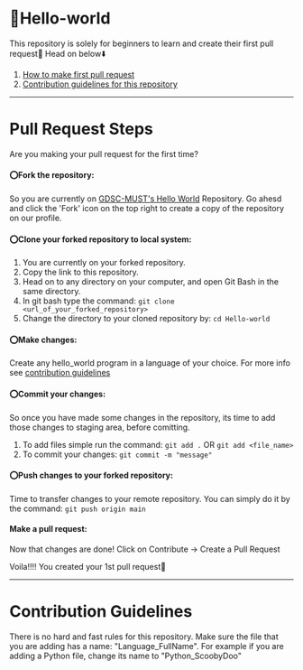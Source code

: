 # 👋Hello-world

This repository is solely for beginners to learn and create their first pull request💪
Head on below⬇️

1. [How to make first pull request](#pull-request-steps)
2. [Contribution guidelines for this repository](#contribution-guidelines)
___

# Pull Request Steps
Are you making your pull request for the first time?

#### ⭕Fork the repository:
So you are currently on [GDSC-MUST's Hello World](https://github.com/GDSC-MUST-21/Hello-world) Repository. Go ahesd and click the 'Fork' icon on the top right to create a copy of the repository on our profile.

#### ⭕Clone your forked repository to local system:
1. You are currently on your forked repository. 
2. Copy the link to this repository.
3. Head on to any directory on your computer, and open Git Bash in the same directory.
4. In git bash type the command: ```git clone <url_of_your_forked_repository>```
5. Change the directory to your cloned repository by: ```cd Hello-world```

#### ⭕Make changes:
Create any hello_world program in a language of your choice. For more info see [contribution guidelines](#contribution-guidelines)

#### ⭕Commit your changes:
So once you have made some changes in the repository, its time to add those changes to staging area, before comitting.
1. To add files simple run the command: ```git add .``` OR  ```git add <file_name>```
2. To commit your changes: ```git commit -m "message"```

#### ⭕Push changes to your forked repository:
Time to transfer changes to your remote repository. You can simply do it by the command: ```git push origin main```

#### Make a pull request:
Now that changes are done! Click on Contribute -> Create a Pull Request

Voila!!!! You created your 1st pull request🤩


___
# Contribution Guidelines

There is no hard and fast rules for this repository. Make sure the file that you are adding has a name: "Language_FullName". For example if you are adding a Python file, change its name to "Python_ScoobyDoo"
